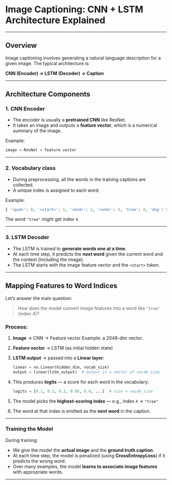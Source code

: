 # Image Captioning: CNN + LSTM Architecture Explained
---

## Overview

Image captioning involves generating a natural language description for a given image. The typical architecture is:

**CNN (Encoder) → LSTM (Decoder) → Caption**

---

## Architecture Components

### 1. CNN Encoder

* The encoder is usually a **pretrained CNN** like ResNet.
* It takes an image and outputs a **feature vector**, which is a numerical summary of the image.

Example:

```python
image → ResNet → feature vector
```
---

### 2. Vocabulary class

* During preprocessing, all the words in the training captions are collected.
* A unique index is assigned to each word.

Example:

```python
{ '<pad>': 0, '<start>': 1, '<end>': 2, '<unk>': 3, 'tree': 4, 'dog': 5, ... }
```

The word `"tree"` might get index `4`.

---

### 3. LSTM Decoder

* The LSTM is trained to **generate words one at a time**.
* At each time step, it predicts the **next word** given the current word and the context (including the image).
* The LSTM starts with the image feature vector and the `<start>` token.

---

## Mapping Features to Word Indices

Let’s answer the main question:

> How does the model convert image features into a word like `"tree"` (index 4)?

### Process:

1. **Image** → CNN → Feature vector
   Example: a 2048-dim vector.

2. **Feature vector** → LSTM (as initial hidden state)

3. **LSTM output** → passed into a **Linear layer**:

   ```python
   linear = nn.Linear(hidden_dim, vocab_size)
   output = linear(lstm_output)  # output is a vector of vocab_size
   ```

4. This produces **logits** — a score for each word in the vocabulary:

   ```python
   logits = [0.1, 0.3, 0.2, 0.05, 6.8, ...]  # size = vocab_size
   ```

5. The model picks the **highest-scoring index** — e.g., index `4` → `"tree"`

6. The word at that index is emitted as the **next word** in the caption.

---

### Training the Model

During training:

* We give the model the **actual image** and the **ground truth caption**.
* At each time step, the model is penalized (using **CrossEntropyLoss**) if it predicts the wrong word.
* Over many examples, the model **learns to associate image features** with appropriate words.

---
